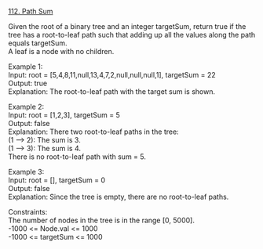 [112. Path Sum](https://leetcode.com/problems/path-sum/)




Given the root of a binary tree and an integer targetSum, return true if the tree has a root-to-leaf path such that adding up all the values along the path equals targetSum.           
A leaf is a node with no children.           

Example 1:       
Input: root = [5,4,8,11,null,13,4,7,2,null,null,null,1], targetSum = 22         
Output: true          
Explanation: The root-to-leaf path with the target sum is shown.            

Example 2:       
Input: root = [1,2,3], targetSum = 5           
Output: false          
Explanation: There two root-to-leaf paths in the tree:           
(1 --> 2): The sum is 3.           
(1 --> 3): The sum is 4.                      
There is no root-to-leaf path with sum = 5.            

Example 3:                        
Input: root = [], targetSum = 0           
Output: false           
Explanation: Since the tree is empty, there are no root-to-leaf paths.          

Constraints:        
The number of nodes in the tree is in the range [0, 5000].                
-1000 <= Node.val <= 1000            
-1000 <= targetSum <= 1000               
